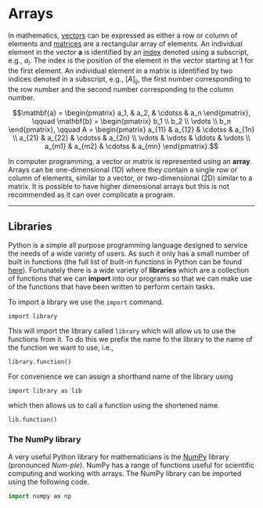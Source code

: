 # Arrays

In mathematics, <a href="https://jonshiach.github.io/LA-book/pages/3.0_Vectors.html" target="_blank">vectors</a> can be expressed as either a row or column of elements and <a href="https://jonshiach.github.io/LA-book/pages/1.0_Matrices.html" target="_blank">matrices</a> are a rectangular array of elements. An individual element in the vector $\mathbf{a}$ is identified by an <a href="https://jonshiach.github.io/LA-book/pages/1.0_Matrices.html#indexing-a-matrix" target="_blank">index</a> denoted using a subscript, e.g., $a_i$. The index is the position of the element in the vector starting at 1 for the first element. An individual element in a matrix is identified by two indices denoted in a subscript, e.g., $[A]_{ij}$, the first number corresponding to the row number and the second number corresponding to the column number.

$$\mathbf{a}  = \begin{pmatrix} a_1, & a_2, & \cdotss & a_n \end{pmatrix}, \qquad
  \mathbf{b}  = \begin{pmatrix} b_1 \\ b_2 \\ \vdots \\ b_n \end{pmatrix}, \qquad
  A           = \begin{pmatrix}
            a_{11} & a_{12} & \cdotss & a_{1n} \\
            a_{21} & a_{22} & \cdotss & a_{2n} \\
            \vdots & \vdots & \ddots & \vdots \\
            a_{m1} & a_{m2} & \cdotss & a_{mn}
          \end{pmatrix}.$$

In computer programming, a vector or matrix is represented using an **array**. Arrays can be one-dimensional (1D) where they contain a single row or column of elements, similar to a vector, or two-dimensional (2D) similar to a matrix. It is possible to have higher dimensional arrays but this is not recommended as it can over complicate a program.

---

## Libraries

Python is a simple all purpose programming language designed to service the needs of a wide variety of users. As such it only has a small number of built in functions (the full list of built-in functions in Python can be found <a href="https://docs.python.org/3/library/functions.html" target="_blank">here</a>). Fortunately there is a wide variety of **libraries** which are a collection of functions that we can **import** into our programs so that we can make use of the functions that have been written to perform certain tasks.

To import a library we use the `import` command.

```text
import library
```

This will import the library called `library` which will allow us to use the functions from it. To do this we prefix the name fo the library to the name of the function we want to use, i.e.,

```text
library.function()
```

For convenience we can assign a shorthand name of the library using

```text
import library as lib
```

which then allows us to call a function using the shortened name.

```text
lib.function()
```

### The NumPy library

A very useful Python library for mathematicians is the <a href="https://numpy.org/doc/stable/index.html" target="_blank">NumPy</a> library (pronounced *Num-pie*). NumPy has a range of functions useful for scientific computing and working with arrays. The NumPy library can be imported using the following code.

```python
import numpy as np
```
